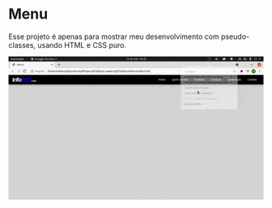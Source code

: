 # Menu
Esse projeto é apenas para mostrar meu desenvolvimento com pseudo-classes, usando HTML e CSS puro.

<img src="to_readme/tela.gif">
